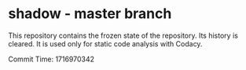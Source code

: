 # shadow - master branch

This repository contains the frozen state of the repository.
Its history is cleared. It is used only for static code
analysis with Codacy.

Commit Time: 1716970342